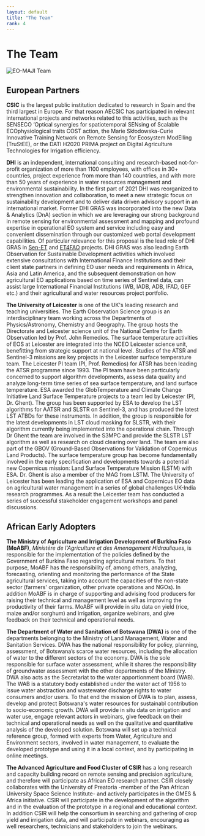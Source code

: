 ```yaml
---
layout: default
title: "The Team"
rank: 4
---
```


# The Team

![EO-MAJI Team](images/full_res/EOMAJI-team.png "Consortium and respective workpackage leads (blue), African EO research group (green) and African Early Adopters(yellow). Geographic distribution of African partners (map)")

## European Partners
**CSIC** is the largest public institution dedicated to research in Spain and the third largest in Europe. For that reason AECSIC has participated in relevant international projects and networks related to this activities, such as the SENSECO ‘Optical synergies for spatiotemporal SENsing of Scalable ECOphysiological traits COST action, the Marie Skłodowska-Curie Innovative Training Network on Remote Sensing for Ecosystem ModElling
(TruStEE), or the DATI H2020 PRIMA project on Digital Agriculture Technologies for Irrigation efficiency.

**DHI** is an independent, international consulting and research-based not-for-profit organization of more than 1100 employees, with offices in 30+ countries, project experience from more than 140 countries, and with more than 50 years of experience in water resources management and environmental sustainability. In the first part of 2021 DHI was reorganized to strengthen innovation and collaboration, to meet a new strategic focus on sustainability development and to deliver data driven advisory support in an international market. Former DHI GRAS was incorporated into the new Data & Analytics (DnA) section in which we are leveraging our strong background in remote sensing for environmental assessment and mapping and profound expertise in operational EO system and service including easy and convenient dissemination through our customized web portal development capabilities. Of particular relevance for this proposal is the lead role of DHI GRAS in [Sen-ET](http://esa-sen4et.org/) and [ET4FAO](et4fao.dhigroup.com) projects. DHI GRAS was also leading Earth Observation for Sustainable Development activities which involved extensive consultations with International Finance Institutions and their client state partners in defining EO user needs and requirements in Africa, Asia and Latin America, and the subsequent demonstration on how agricultural EO applications based on time series of Sentinel data, can assist large International Financial Institutions (WB, IADB, ADB, IFAD, GEF etc.) and their agricultural and water resources project portfolio.

**The University of Leicester** is one of the UK's leading research and teaching universities. The Earth Observation Science group is an interdisciplinary team working across the Departments of Physics/Astronomy, Chemistry and Geography. The group hosts the Directorate and Leicester science unit of the National Centre for Earth Observation led by Prof. John Remedios. The surface temperature activities of EOS at Leicester are integrated into the NCEO Leicester science unit, benefitting from strategic support at national level. Studies of the ATSR and Sentinel-3 missions are key projects in the Leicester surface temperature team. The Leicester PI team (PI, Prof. Remedios) for ATSR has been leading the ATSR programme since 1993. The PI team have been particularly concerned to support algorithm developments, assess data quality and analyze long-term time series of sea surface temperature, and land surface temperature. ESA awarded the GlobTemperature and Climate Change Initiative Land Surface Temperature projects to a team led by Leicester (PI, Dr. Ghent). The group has been supported by ESA to develop the LST algorithms for AATSR and SLSTR on Sentinel-3, and has produced the latest LST ATBDs for these instruments. In addition, the group is responsible for the latest developments in LST cloud masking for SLSTR, with their algorithm currently being implemented into the operational chain. Through Dr Ghent the team are involved in the S3MPC and provide the SLSTR LST algorithm as well as research on cloud clearing over land. The team are also part of the GBOV (Ground-Based Observations for Validation of Copernicus Land Products). The surface temperature group has become fundamentally involved in the early specification and developments towards a potential new Copernicus mission: Land Surface Temperature Mission (LSTM) with ESA. Dr. Ghent is also a member of the MAG from LSTM. The University of Leicester has been leading the application of ESA and Copernicus EO data on agricultural water management in a series of global challenges UK-India research programmes. As a result the Leicester team has conducted a series of successful stakeholder engagement workshops and panel discussions.
## African Early Adopters

**The Ministry of Agriculture and Irrigation Development of Burkina Faso (MoABF)**, *Ministère de l'Agriculture et des Amenagement Hidrauliques*, is responsible for the implementation of the policies defined by the Government of Burkina Faso regarding agricultural matters. To that purpose, MoABF has the responsibility of, among others, analyzing, forecasting, orienting and monitoring the performance of the State agricultural services, taking into account the capacities of the non-state sector (farmers' organization, other private operations and NGOs). In addition MoABF is in charge of supporting and advising food producers for raising their technical and management level as well as improving the productivity of their farms. MoABF will provide in situ data on yield (rice, maize and/or sorghum) and irrigation, organize webinars, and give feedback on their technical and operational needs.

**The Department of Water and Sanitation of Botswana (DWA)** is one of the departments belonging to the Ministry of Land Management, Water and Sanitation Services. DWA has the national responsibility for policy, planning, assessment, of Botswana’s scarce water resources, including the allocation of water to the different sectors of the economy. DWA is the sole responsible for surface water assessment, while it shares the responsibility of groundwater assessment with the other departments of the Ministry. DWA also acts as the Secretariat to the water apportionment board (WAB). The WAB is a statutory body established under the water act of 1956 to issue water abstraction and wastewater discharge rights to water consumers and/or users. To that end the mission of DWA is to plan, assess, develop and protect Botswana's water resources for sustainabl contribution to socio-economic growth. DWA will provide in situ data on irrigation and water use, engage relevant actors in webinars, give feedback on their technical and operational needs as well on the qualitative and quantitative analysis of the developed solution. Botswana will set up a technical reference group, formed with experts from Water, Agriculture and Environment sectors, involved in water management, to evaluate the developed prototype and using it in a local context, and by participating in online meetings. 

**The Advanced Agriculture and Food Cluster of CSIR** has a long research and capacity building record on remote sensing and precision agriculture, and therefore will participate as African EO research partner. CSIR closely collaborates with the University of Preatoria -member of the Pan African University Space Science Institute- and actively participates in the GMES & Africa initiative. CSIR will participate in the development of the algorithm and in the evaluation of the prototype in a regional and educational context. In addition CSIR will help the consortium in searching and gathering of crop yield and irrigation data, and will participate in webinars, encouraging as well researchers, technicians and stakeholders to join the webinars.
